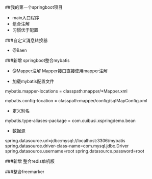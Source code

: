 ##我的第一个springboot项目
 - main入口程序
 - 组合注解
 - 习惯优于配置
 
###自定义消息转换器

 - @Baen
 
###新增 springboot整合mybatis

 - @Mapper注解
 Mapper接口直接使用mapper注解
 
 - 加载mybatis配置文件
 
 mybatis.mapper-locations = classpath:mapper/*Mapper.xml
 
 mybatis.config-location = classpath:mapper/config/sqlMapConfig.xml
 - 定义别名
 
 mybatis.type-aliases-package = com.cuibusi.xspringdemo.bean
 - 数据源
 
 spring.datasource.url=jdbc:mysql://localhost:3306/mybatis
 spring.datasource.driver-class-name=com.mysql.jdbc.Driver
 spring.datasource.username=root
 spring.datasource.password=root

 ###新增 整合redis单机版
 
 ###整合freemarker
 
 
 